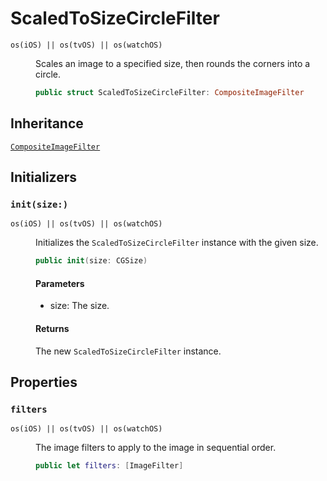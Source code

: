 # ScaledToSizeCircleFilter

<dl>
<dt><code>os(iOS) || os(tvOS) || os(watchOS)</code></dt>
<dd>

Scales an image to a specified size, then rounds the corners into a circle.

``` swift
public struct ScaledToSizeCircleFilter: CompositeImageFilter 
```

</dd>
</dl>

## Inheritance

[`CompositeImageFilter`](/CompositeImageFilter)

## Initializers

### `init(size:)`

<dl>
<dt><code>os(iOS) || os(tvOS) || os(watchOS)</code></dt>
<dd>

Initializes the `ScaledToSizeCircleFilter` instance with the given size.

``` swift
public init(size: CGSize) 
```

#### Parameters

  - size: The size.

#### Returns

The new `ScaledToSizeCircleFilter` instance.

</dd>
</dl>

## Properties

### `filters`

<dl>
<dt><code>os(iOS) || os(tvOS) || os(watchOS)</code></dt>
<dd>

The image filters to apply to the image in sequential order.

``` swift
public let filters: [ImageFilter]
```

</dd>
</dl>
